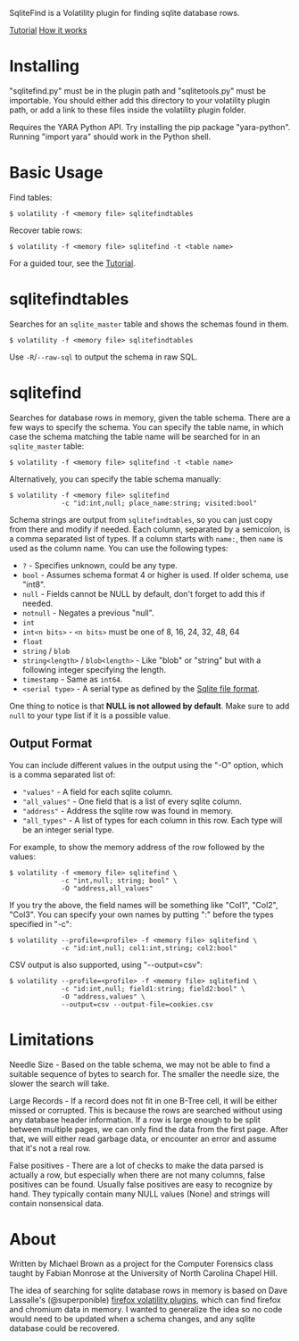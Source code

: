 
SqliteFind is a Volatility plugin for finding sqlite database rows.

[Tutorial](TUTORIAL.md)
[How it works](HOW_IT_WORKS.md)


Installing
==========

"sqlitefind.py" must be in the plugin path and "sqlitetools.py" must be
importable. You should either add this directory to your volatility plugin
path, or add a link to these files inside the volatility plugin folder.

Requires the YARA Python API. Try installing the pip package "yara-python".
Running "import yara" should work in the Python shell.


Basic Usage
===========

Find tables:

    $ volatility -f <memory file> sqlitefindtables

Recover table rows:

    $ volatility -f <memory file> sqlitefind -t <table name>

For a guided tour, see the [Tutorial](TUTORIAL.md).


sqlitefindtables
================

Searches for an `sqlite_master` table and shows the schemas found in them.

    $ volatility -f <memory file> sqlitefindtables

Use `-R`/`--raw-sql` to output the schema in raw SQL.


sqlitefind
==========

Searches for database rows in memory, given the table schema. There are a few
ways to specify the schema. You can specify the table name, in which case the
schema matching the table name will be searched for in an `sqlite_master`
table:

    $ volatility -f <memory file> sqlitefind -t <table name>

Alternatively, you can specify the table schema manually:

    $ volatility -f <memory file> sqlitefind 
                 -c "id:int,null; place_name:string; visited:bool"

Schema strings are output from `sqlitefindtables`, so you can just copy from
there and modify if needed. Each column, separated by a semicolon, is a comma
separated list of types. If a column starts with `name:`, then `name` is used
as the column name. You can use the following types:

  * `?` - Specifies unknown, could be any type.
  * `bool` - Assumes schema format 4 or higher is used. If older schema, use
             "int8".
  * `null` - Fields cannot be NULL by default, don't forget to add this if
             needed.
  * `notnull` - Negates a previous "null".
  * `int`
  * `int<n bits>` - `<n bits>` must be one of 8, 16, 24, 32, 48, 64
  * `float`
  * `string` / `blob`
  * `string<length>` / `blob<length>` - Like "blob" or "string" but with a
                                       following integer specifying the length.
  * `timestamp` - Same as `int64`.
  * `<serial type>` - A serial type as defined by the [Sqlite file
                    format](https://www.sqlite.org/fileformat2.html#record_format).

One thing to notice is that **NULL is not allowed by default**. Make sure to
add `null` to your type list if it is a possible value.


Output Format
-------------

You can include different values in the output using the "-O" option, which is
a comma separated list of:

  * `"values"` - A field for each sqlite column.
  * `"all_values"` - One field that is a list of every sqlite column.
  * `"address"` - Address the sqlite row was found in memory.
  * `"all_types"` - A list of types for each column in this row. Each type will
                  be an integer serial type.

For example, to show the memory address of the row followed by the values:

    $ volatility -f <memory file> sqlitefind \
                 -c "int,null; string; bool" \
                 -O "address,all_values"

If you try the above, the field names will be something like "Col1", "Col2",
"Col3". You can specify your own names by putting "<name>:" before the types
specified in "-c":

    $ volatility --profile=<profile> -f <memory file> sqlitefind \
                 -c "id:int,null; col1:int,string; col2:bool"

CSV output is also supported, using "--output=csv":

    $ volatility --profile=<profile> -f <memory file> sqlitefind \
                 -c "id:int,null; field1:string; field2:bool" \
                 -O "address,values" \
                 --output=csv --output-file=cookies.csv


Limitations
===========

Needle Size - Based on the table schema, we may not be able to find a suitable
sequence of bytes to search for. The smaller the needle size, the slower the
search will take.

Large Records - If a record does not fit in one B-Tree cell, it will be either
missed or corrupted. This is because the rows are searched without using any
database header information. If a row is large enough to be split between
multiple pages, we can only find the data from the first page. After that,
we will either read garbage data, or encounter an error and assume that it's
not a real row.

False positives - There are a lot of checks to make the data parsed is actually
a row, but especially when there are not many columns, false positives can be
found. Usually false positives are easy to recognize by hand. They typically
contain many NULL values (None) and strings will contain nonsensical data.


About
=====

Written by Michael Brown as a project for the Computer Forensics class taught
by Fabian Monrose at the University of North Carolina Chapel Hill.

The idea of searching for sqlite database rows in memory is based on Dave
Lassalle's (@superponible) [firefox volatility
plugins](https://github.com/superponible/volatility-plugins), which can find
firefox and chromium data in memory. I wanted to generalize the idea so no code
would need to be updated when a schema changes, and any sqlite database could
be recovered.
